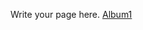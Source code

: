 <!--
.. title: Album1
.. slug: album1
.. date: 2024-12-30 11:12:32 UTC-05:00
.. tags: 
.. category: 
.. link: 
.. description: 
.. type: text
-->

Write your page here.
<a href="/decause-sample.mp3.gpg">Album1</a>

<meta property="og:audio" content="/decause-sample.mp3" />
<meta property="og:audio:secure_url" content="https://decau.se/decause-sample.mp3" />
<meta property="og:audio:type" content="audio/mpeg" />
<meta property="og:music:album" content="album1" />


<script type="application/ld+json">
    {
        "@context": "https://schema.org",
        "@type": "MusicGroup",
        "event": [
            {
                "@type": "Event",
                "location": "Memphis, TN, US",
                "offers": "ticketmaster.com/foofighters/may20-2011",
                "startDate": "2011-05-20",
                "url": "foo-fighters-may20-fedexforum"
            },
            {
                "@type": "Event",
                "location": "Council Bluffs, IA, US",
                "offers": "ticketmaster.com/foofighters/may23-2011",
                "startDate": "2011-05-23",
                "url": "foo-fighters-may23-midamericacenter"
            }
        ],
        "image": [
            "foofighters-1.jpg",
            "foofighters-2.jpg",
            "foofighters-3.jpg"
        ],
        "name": "Foo Fighters",
        "track": [
            {
                "@type": "MusicRecording",
                "audio": "foo-fighters-rope-play.html",
                "duration": "PT4M5S",
                "inAlbum": "foo-fighters-wasting-light.html",
                "interactionStatistic": {
                    "@type": "InteractionCounter",
                    "interactionType": "https://schema.org/ListenAction",
                    "userInteractionCount": "14300"
                },
                "name": "Rope",
                "offers": "foo-fighters-rope-buy.html",
                "url": "foo-fighters-rope.html"
            },
            {
                "@type": "MusicRecording",
                "audio": "foo-fighters-everlong-play.html",
                "duration": "PT6M33S",
                "inAlbum": "foo-fighters-color-and-shape.html",
                "name": "Everlong",
                "interactionStatistic": {
                    "@type": "InteractionCounter",
                    "interactionType": "https://schema.org/ListenAction",
                    "userInteractionCount": "11700"
                },
                "offers": "foo-fighters-everlong-buy.html",
                "url": "foo-fighters-everlong.html"
            }
        ],
        "subjectOf": {
            "@type": "VideoObject",
            "description": "Catch this exclusive interview with Dave Grohl and the Foo Fighters about their new album, Rope.",
            "duration": "PT1M33S",
            "name": "Interview with the Foo Fighters",
            "thumbnail": "foo-fighters-interview-thumb.jpg",
            "interactionStatistic": {
                "@type": "InteractionCounter",
                "interactionType": "https://schema.org/CommentAction",
                "userInteractionCount": "18"
            }
        }
    }
</script>

